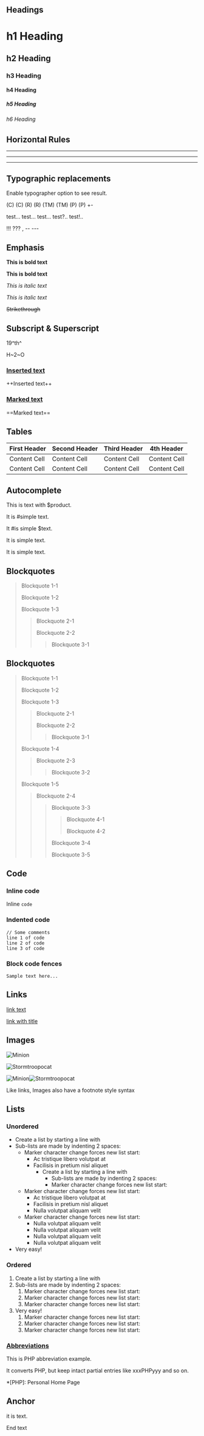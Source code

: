 ## Headings

# h1 Heading
## h2 Heading
### h3 Heading
#### h4 Heading
##### h5 Heading
###### h6 Heading


## Horizontal Rules

___

---

***


## Typographic replacements

Enable typographer option to see result.

(C) (C) (R) (R) (TM) (TM) (P) (P) +-

test... test... test... test?.. test!..

!!! ??? , -- ---


## Emphasis

**This is bold text**

__This is bold text__

*This is italic text*

_This is italic text_

~~Strikethrough~~


## Subscript & Superscript

19^th^

H~2~O


### [Inserted text](https://github.com/markdown-it/markdown-it-ins)

++Inserted text++


### [Marked text](https://github.com/markdown-it/markdown-it-mark)

==Marked text==


## Tables

| First Header | Second Header | Third Header | 4th Header |
| --------- | --------- | --------- | --------- |
| Content Cell | Content Cell | Content Cell | Content Cell |
| Content Cell | Content Cell | Content Cell | Content Cell |


## Autocomplete

This is text with $product. 

It is #simple text.

It #is simple $text.

It is simple text.

It is simple text.


## Blockquotes




> Blockquote 1-1
>
> Blockquote 1-2
>
> Blockquote 1-3
> > Blockquote 2-1
> >
> > Blockquote 2-2
> > > Blockquote 3-1


## Blockquotes

> Blockquote 1-1
>
> Blockquote 1-2
>
> Blockquote 1-3
> > Blockquote 2-1
> >
> > Blockquote 2-2
> > > Blockquote 3-1
>
> Blockquote 1-4
> > Blockquote 2-3
> > > Blockquote 3-2
>
> Blockquote 1-5
> > Blockquote 2-4
> > > Blockquote 3-3
> > > > Blockquote 4-1
> > > >
> > > > Blockquote 4-2
> > >
> > > Blockquote 3-4
> > >
> > > Blockquote 3-5

## Code
### Inline code

Inline `code`


### Indented code

    // Some comments
    line 1 of code
    line 2 of code
    line 3 of code
    
    
### Block code fences

```
Sample text here...
```


## Links

[link text](http://dev.nodeca.com)

[link with title](http://nodeca.github.io/pica/demo/ "title text!")


## Images

![Minion](https://octodex.github.com/images/minion.png)

![Stormtroopocat](https://octodex.github.com/images/stormtroopocat.jpg "The Stormtroopocat")

![Minion](https://octodex.github.com/images/minion.png)![Stormtroopocat](https://octodex.github.com/images/stormtroopocat.jpg "The Stormtroopocat")


Like links, Images also have a footnote style syntax

## Lists
### Unordered

+ Create a list by starting a line with
+ Sub-lists are made by indenting 2 spaces:
    - Marker character change forces new list start:
        * Ac tristique libero volutpat at
        * Facilisis in pretium nisl aliquet
            + Create a list by starting a line with
                + Sub-lists are made by indenting 2 spaces:
                - Marker character change forces new list start:
    + Marker character change forces new list start:
        * Ac tristique libero volutpat at
        + Facilisis in pretium nisl aliquet
        - Nulla volutpat aliquam velit
    + Marker character change forces new list start:
        + Nulla volutpat aliquam velit
        + Nulla volutpat aliquam velit
        + Nulla volutpat aliquam velit
        + Nulla volutpat aliquam velit
+ Very easy!


### Ordered

1. Create a list by starting a line with
2. Sub-lists are made by indenting 2 spaces:
    1. Marker character change forces new list start:
    2. Marker character change forces new list start:
    3. Marker character change forces new list start:
3. Very easy!
    1. Marker character change forces new list start:
    2. Marker character change forces new list start:
    3. Marker character change forces new list start:


### [Abbreviations](https://github.com/markdown-it/markdown-it-abbr)

This is PHP abbreviation example.

It converts PHP, but keep intact partial entries like xxxPHPyyy and so on.

*[PHP]: Personal Home Page


## Anchor

[^label]: Text text text

it is text.


End text
